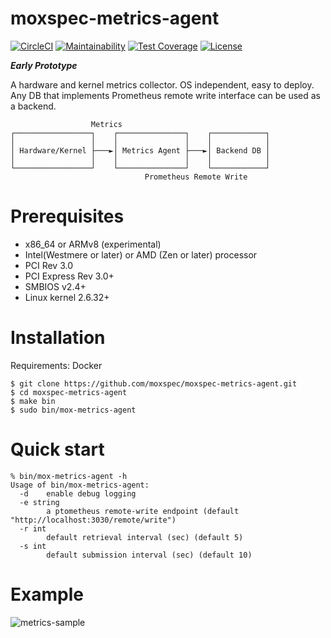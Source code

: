 moxspec-metrics-agent
===

[![CircleCI](https://circleci.com/gh/moxspec/moxspec-metrics-agent.svg?style=shield&circle-token=951127200cfb6aaa6c85939e7344aba39b888bb7)](https://circleci.com/gh/moxspec/moxspec-metrics-agent)
[![Maintainability](https://api.codeclimate.com/v1/badges/aedbc4adcc2ffe91cea1/maintainability)](https://codeclimate.com/github/moxspec/moxspec-metrics-agent/maintainability)
[![Test Coverage](https://api.codeclimate.com/v1/badges/aedbc4adcc2ffe91cea1/test_coverage)](https://codeclimate.com/github/moxspec/moxspec-metrics-agent/test_coverage)
[![License](https://img.shields.io/badge/License-Apache%202.0-blue.svg)](https://opensource.org/licenses/Apache-2.0)

***Early Prototype***

A hardware and kernel metrics collector. OS independent, easy to deploy.   
Any DB that implements Prometheus remote write interface can be used as a backend.

```
                  Metrics
┌─────────────────┐    ┌───────────────┐    ┌────────────┐
│                 │    │               │    │            │
│ Hardware/Kernel ├───►│ Metrics Agent ├───►│ Backend DB │
│                 │    │               │    │            │
└─────────────────┘    └───────────────┘    └────────────┘
                              Prometheus Remote Write
```

# Prerequisites

- x86_64 or ARMv8 (experimental)
- Intel(Westmere or later) or AMD (Zen or later) processor
- PCI Rev 3.0
- PCI Express Rev 3.0+
- SMBIOS v2.4+
- Linux kernel 2.6.32+

# Installation

Requirements: Docker
```
$ git clone https://github.com/moxspec/moxspec-metrics-agent.git
$ cd moxspec-metrics-agent
$ make bin
$ sudo bin/mox-metrics-agent
```

# Quick start

```
% bin/mox-metrics-agent -h     
Usage of bin/mox-metrics-agent:
  -d    enable debug logging
  -e string
        a ptometheus remote-write endpoint (default "http://localhost:3030/remote/write")
  -r int
        default retrieval interval (sec) (default 5)
  -s int
        default submission interval (sec) (default 10)
```

# Example

<img alt="metrics-sample" src="https://user-images.githubusercontent.com/44848317/111316332-6797a900-8620-11eb-804e-758917d7fac2.png">


